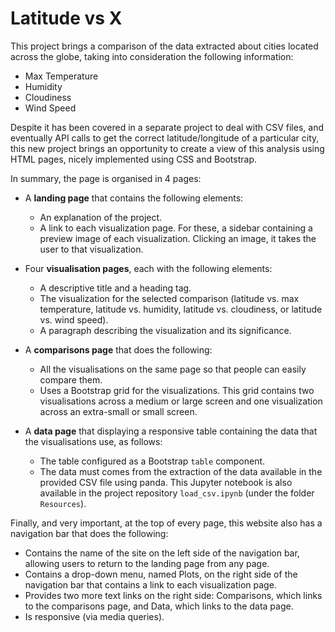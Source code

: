 # Latitude vs X

This project brings a comparison of the data extracted about cities located across the globe, taking into consideration the following information:
* Max Temperature
* Humidity
* Cloudiness
* Wind Speed

Despite it has been covered in a separate project to deal with CSV files, and eventually API calls to get the correct latitude/longitude of a particular city, this new project brings an opportunity to create a view of this analysis using HTML pages, nicely implemented using CSS and Bootstrap.

In summary, the page is organised in 4 pages:
* A  **landing page** that contains the following elements:
	- An explanation of the project.
	- A link to each visualization page. For these, a sidebar containing a preview image of each visualization. Clicking an image, it takes the user to that visualization.

* Four  **visualisation pages**, each with the following elements:
	- A descriptive title and a heading tag.
	- The visualization for the selected comparison (latitude vs. max temperature, latitude vs. humidity, latitude vs. cloudiness, or latitude vs. wind speed).        
	- A paragraph describing the visualization and its significance.

* A **comparisons page** that does the following:
	- All the visualisations on the same page so that people can easily compare them.
	- Uses a Bootstrap grid for the visualizations. This grid contains two visualisations across a medium or large screen and one visualization across an extra-small or small screen.

* A  **data page** that displaying a responsive table containing the data that the visualisations use, as follows:
	- The table configured as a Bootstrap  `table`  component.
	- The data must comes from the extraction of the data available in the provided CSV file using panda. This Jupyter notebook is also available in the project repository `load_csv.ipynb` (under the folder `Resources`).

Finally, and very important, at the top of every page, this website also has a navigation bar that does the following:
* Contains the name of the site on the left side of the navigation bar, allowing users to return to the landing page from any page.
* Contains a drop-down menu, named Plots, on the right side of the navigation bar that contains a link to each visualization page.
* Provides two more text links on the right side: Comparisons, which links to the comparisons page, and Data, which links to the data page.
* Is responsive (via media queries).